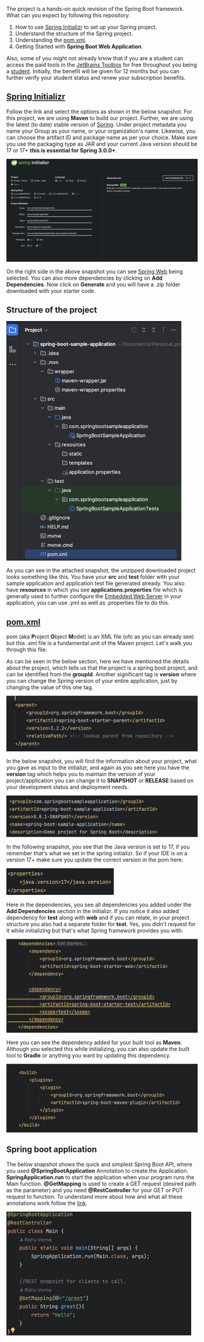 The project is a hands-on quick revision of the Spring Boot framework. What can you expect by following this repository:

1. How to use [Spring Initializr](https://start.spring.io/) to set up your Spring project. 
2. Understand the structure of the Spring project.
3. Understanding the [pom.xml](./pom.xml).
4. Getting Started with **Spring Boot Web Application**.

Also, some of you might not already know that if you are a student can access the paid tools in the [JetBrains Toolbox](https://www.jetbrains.com/toolbox-app/) for free throughout you being a [student](https://www.jetbrains.com/community/education/#students). Initially, the benefit will be given for 12 months but you can further verify your student status and renew your subscription benefits.

## [Spring Initializr](https://start.spring.io/)
Follow the link and select the options as shown in the below snapshot. For this project, we are using **Maven** to build our project. Further, we are using the latest (to date) stable version of [Spring](https://spring.io/). Under project metadata you name your Group as your name, or your organization's name. Likewise, you can choose the artifact ID and package name as per your choice. Make sure you use the packaging type as JAR and your current Java version should be 17 or 17+ **this is essential for Spring 3.0.0+**.

![img.png](img.png)

On the right side in the above snapshot you can see [Spring Web](https://docs.spring.io/spring-boot/docs/current/reference/html/) being selected. You can also more dependencies by clicking on **Add Dependencies**. Now click on **Generate** and you will have a .zip folder downloaded with your starter code.

## Structure of the project
![img_1.png](img_1.png)

As you can see in the attached snapshot, the unzipped downloaded project looks something like this. You have your **src** and **test** folder with your sample application and application test file generated already. You also have **resources** in which you see **applications.properties** file which is generally used to further configure the [Embedded Web Server](https://docs.spring.io/spring-boot/docs/current/reference/html/howto.html#howto.webserver) in your application, you can use .yml as well as .properties file to do this.

## [pom.xml](./pom.xml)
pom (aka **P**roject **O**bject **M**odel) is an XML file (ofc as you can already see) but this .xml file is a fundamental unit of the Maven project. Let's walk you through this file:

As can be seen in the below section, here we have mentioned the details about the project, which tells us that the project is a spring boot project, and can be identified from the **groupId**. Another significant tag is **version** where you can change the Spring version of your entire application, just by changing the value of this one tag.

![img_2.png](img_2.png)

In the below snapshot, you will find the information about your project, what you gave as input to the initializr, and again as you see here you have the **version** tag which helps you to maintain the version of your project/application you can change it to **SNAPSHOT** or **RELEASE** based on your development status and deployment needs.

![img_3.png](img_3.png)

In the following snapshot, you see that the Java version is set to 17, if you remember that's what we set in the spring initializr. So if your IDE is on a version 17+ make sure you update the correct version in the pom here.

![img_4.png](img_4.png)

Here in the dependencies, you see all dependencies you added under the **Add Dependencies** section in the initializr. If you notice it also added dependency for **test** along with **web** and if you can relate, in your project structure you also had a separate folder for **test**. Yes, you didn't request for it while initializing but that's what Spring framework provides you with.

![img_5.png](img_5.png)

Here you can see the dependency added for your built tool as **Maven**. Although you selected this while initializing, you can also update the built tool to **Gradle** or anything you want by updating this dependency. 

![img_6.png](img_6.png)

## Spring boot application
The below snapshot shows the quick and simplest Spring Boot API, where you used **@SpringBootApplication** Annotation to create the Application. **SpringApplication.run** to start the application when your program runs the Main function. **@GetMapping** is used to create a GET request (desired path as the parameter) and you need **@RestController** for your GET or PUT request to function. To understand more about how and what all these annotations work follow the [link](https://docs.spring.io/spring-boot/docs/current/reference/html/getting-started.html#getting-started.first-application.code).   

![img_7.png](img_7.png)
